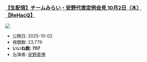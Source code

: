 ### [【生配信】チームみらい・安野代表定例会見 10月2日（木）【ReHacQ】](https://www.youtube.com/watch?v=tM_MntR9frw)
[![](https://img.youtube.com/vi/tM_MntR9frw/sddefault.jpg)](https://www.youtube.com/watch?v=tM_MntR9frw)
-   公開日: 2025-10-02
-   視聴数: 23,779
-   **いいね数: 707**
-   出演者: [安野貴博](/rehacq_fan/people/安野貴博 "wikilink")
